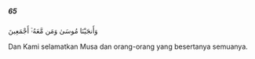##### 65

<span class="ayah">وَأَنجَيْنَا مُوسَىٰ وَمَن مَّعَهُۥٓ أَجْمَعِينَ</span>

<span class="ayah_translation">Dan Kami selamatkan Musa dan orang-orang yang besertanya semuanya.</span>
